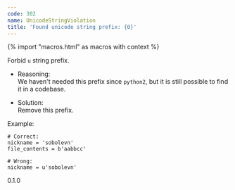 ```yaml
---
code: 302
name: UnicodeStringViolation
title: 'Found unicode string prefix: {0}'
---
```


{% import "macros.html" as macros with context %}

Forbid `u` string prefix.

  - Reasoning:  
    We haven't needed this prefix since `python2`, but it is still
    possible to find it in a codebase.

  - Solution:  
    Remove this prefix.

Example:

    # Correct:
    nickname = 'sobolevn'
    file_contents = b'aabbcc'
    
    # Wrong:
    nickname = u'sobolevn'

<div class="versionadded">

0.1.0

</div>
